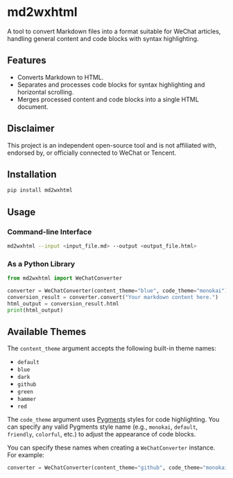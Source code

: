 # md2wxhtml

A tool to convert Markdown files into a format suitable for WeChat articles, handling general content and code blocks with syntax highlighting.

## Features

*   Converts Markdown to HTML.
*   Separates and processes code blocks for syntax highlighting and horizontal scrolling.
*   Merges processed content and code blocks into a single HTML document.

## Disclaimer

This project is an independent open-source tool and is not affiliated with, endorsed by, or officially connected to WeChat or Tencent.

## Installation

```bash
pip install md2wxhtml
```

## Usage

### Command-line Interface

```bash
md2wxhtml --input <input_file.md> --output <output_file.html>
```

### As a Python Library

```python
from md2wxhtml import WeChatConverter

converter = WeChatConverter(content_theme="blue", code_theme="monokai")
conversion_result = converter.convert("Your markdown content here.")
html_output = conversion_result.html
print(html_output)
```

## Available Themes

The `content_theme` argument accepts the following built-in theme names:

- `default`
- `blue`
- `dark`
- `github`
- `green`
- `hammer`
- `red`

The `code_theme` argument uses [Pygments](https://pygments.org/docs/styles/) styles for code highlighting. You can specify any valid Pygments style name (e.g., `monokai`, `default`, `friendly`, `colorful`, etc.) to adjust the appearance of code blocks.

You can specify these names when creating a `WeChatConverter` instance. For example:

```python
converter = WeChatConverter(content_theme="github", code_theme="monokai")
```
